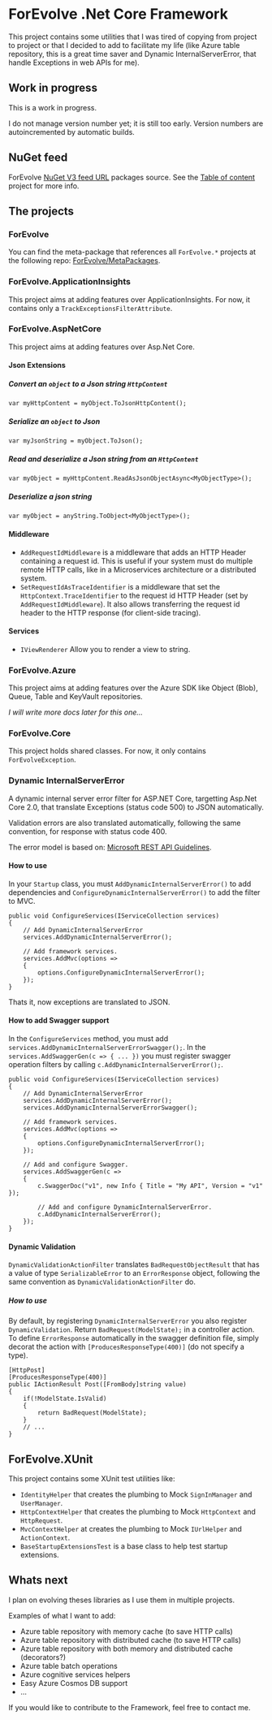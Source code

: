 # ForEvolve .Net Core Framework
This project contains some utilities that I was tired of copying from project to project or that I decided to add to facilitate my life (like Azure table repository, this is a great time saver and Dynamic InternalServerError, that handle Exceptions in web APIs for me).

## Work in progress
This is a work in progress.

I do not manage version number yet; it is still too early. 
Version numbers are autoincremented by automatic builds.

## NuGet feed
ForEvolve [NuGet V3 feed URL](https://www.myget.org/F/forevolve/api/v3/index.json) packages source. See the [Table of content](https://github.com/ForEvolve/Toc) project for more info.

## The projects
### ForEvolve
You can find the meta-package that references all `ForEvolve.*` projects at the following repo: [ForEvolve/MetaPackages](https://github.com/ForEvolve/MetaPackages).

### ForEvolve.ApplicationInsights
This project aims at adding features over ApplicationInsights.
For now, it contains only a `TrackExceptionsFilterAttribute`.

### ForEvolve.AspNetCore
This project aims at adding features over Asp.Net Core.

#### Json Extensions
##### Convert an `object` to a Json string `HttpContent`
```CSharp
var myHttpContent = myObject.ToJsonHttpContent();
```

##### Serialize an `object` to Json
```CSharp
var myJsonString = myObject.ToJson();
```

##### Read and deserialize a Json string from an `HttpContent`
```CSharp
var myObject = myHttpContent.ReadAsJsonObjectAsync<MyObjectType>();
```

##### Deserialize a json string
```CSharp
var myObject = anyString.ToObject<MyObjectType>();
```

#### Middleware
* `AddRequestIdMiddleware` is a middleware that adds an HTTP Header containing a request id. This is useful if your system must do multiple remote HTTP calls, like in a Microservices architecture or a distributed system.
* `SetRequestIdAsTraceIdentifier` is a middleware that set the `HttpContext.TraceIdentifier` to the request id HTTP Header (set by `AddRequestIdMiddleware`). It also allows transferring the request id header to the HTTP response (for client-side tracing).

#### Services
* `IViewRenderer` Allow you to render a view to string.

### ForEvolve.Azure
This project aims at adding features over the Azure SDK like Object (Blob), Queue, Table and KeyVault repositories.

*I will write more docs later for this one...*

### ForEvolve.Core
This project holds shared classes. For now, it only contains `ForEvolveException`.

### Dynamic InternalServerError
A dynamic internal server error filter for ASP.NET Core, targetting Asp.Net Core 2.0, that translate Exceptions (status code 500) to JSON automatically.

Validation errors are also translated automatically, following the same convention, for response with status code 400.

The error model is based on: [Microsoft REST API Guidelines](https://github.com/Microsoft/api-guidelines/blob/vNext/Guidelines.md#7102-error-condition-responses).

#### How to use
In your `Startup` class, you must `AddDynamicInternalServerError()` to add dependencies and `ConfigureDynamicInternalServerError()` to add the filter to MVC.

```CSharp
public void ConfigureServices(IServiceCollection services)
{
    // Add DynamicInternalServerError
    services.AddDynamicInternalServerError();

    // Add framework services.
    services.AddMvc(options =>
    {
        options.ConfigureDynamicInternalServerError();
    });
}
```

Thats it, now exceptions are translated to JSON.

#### How to add Swagger support
In the `ConfigureServices` method, you must add `services.AddDynamicInternalServerErrorSwagger();`.
In the `services.AddSwaggerGen(c => { ... })` you must register swagger operation filters by calling `c.AddDynamicInternalServerError();`.

```CSharp
public void ConfigureServices(IServiceCollection services)
{
    // Add DynamicInternalServerError
    services.AddDynamicInternalServerError();
    services.AddDynamicInternalServerErrorSwagger();

    // Add framework services.
    services.AddMvc(options =>
    {
        options.ConfigureDynamicInternalServerError();
    });
    
    // Add and configure Swagger.
    services.AddSwaggerGen(c =>
    {
        c.SwaggerDoc("v1", new Info { Title = "My API", Version = "v1" });

        // Add and configure DynamicInternalServerError.
        c.AddDynamicInternalServerError();
    });
}
```

#### Dynamic Validation
`DynamicValidationActionFilter` translates `BadRequestObjectResult` that has a value of type `SerializableError` to an `ErrorResponse` object, following the same convention as `DynamicValidationActionFilter` do. 

##### How to use
By default, by registering `DynamicInternalServerError` you also register `DynamicValidation`.
Return `BadRequest(ModelState);` in a controller action. To define `ErrorResponse` automatically in the swagger definition file, simply decorat the action with `[ProducesResponseType(400)]` (do not specify a type).

```CSharp
[HttpPost]
[ProducesResponseType(400)]
public IActionResult Post([FromBody]string value)
{
    if(!ModelState.IsValid)
    {
        return BadRequest(ModelState);
    }
    // ...
}
```

## ForEvolve.XUnit
This project contains some XUnit test utilities like:

- `IdentityHelper` that creates the plumbing to Mock `SignInManager` and `UserManager`.
- `HttpContextHelper` that creates the plumbing to Mock `HttpContext` and `HttpRequest`.
- `MvcContextHelper` at creates the plumbing to Mock `IUrlHelper` and `ActionContext`.
- `BaseStartupExtensionsTest` is a base class to help test startup extensions.

## Whats next
I plan on evolving theses libraries as I use them in multiple projects.

Examples of what I want to add:

* Azure table repository with memory cache (to save HTTP calls)
* Azure table repository with distributed cache (to save HTTP calls)
* Azure table repository with both memory and distributed cache (decorators?)
* Azure table batch operations
* Azure cognitive services helpers
* Easy Azure Cosmos DB support
* ...

If you would like to contribute to the Framework, feel free to contact me.

